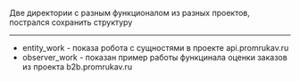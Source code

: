 Две директории с разным функционалом из разных проектов, пострался сохранить структуру
___
- entity_work - показа робота с сущностями в проекте api.promrukav.ru
- observer_work - показан пример работы функцинала оценки заказов из проекта b2b.promrukav.ru
